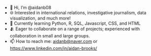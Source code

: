- 👋 Hi, I’m @aidanb08
- 🌐 Interested in international relations, investigative journalism, data visualization, and much more!
- 🌱 Currently learning Python, R, SQL, Javascript, CSS, and HTML
- 🫂 Eager to collaborate on a range of projects; experienced with collaboration in small and large groups.
- 📫 How to reach me: aidanb@naver.com or https://www.linkedin.com/in/aidan-brooks/

<!---
aidanb08/aidanb08 is a ✨ special ✨ repository because its `README.md` (this file) appears on your GitHub profile.
You can click the Preview link to take a look at your changes.
--->
